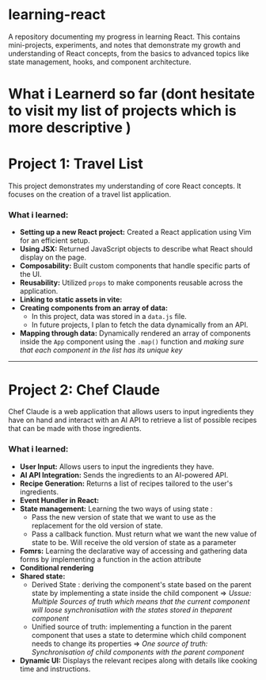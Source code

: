 # learning-react
A repository documenting my progress in learning React. This contains mini-projects, experiments, and notes that demonstrate my growth and understanding of React concepts, from the basics to advanced topics like state management, hooks, and component architecture.
# What i Learnerd so far (dont hesitate to visit my list of projects which is more descriptive )
  # Project 1: Travel List
  
  This project demonstrates my understanding of core React concepts. It focuses on the creation of a travel list application.
  
  ### What i learned:
  - **Setting up a new React project:** Created a React application using Vim for an efficient setup.
  - **Using JSX:** Returned JavaScript objects to describe what React should display on the page.
  - **Composability:** Built custom components that handle specific parts of the UI.
  - **Reusability:** Utilized `props` to make components reusable across the application.
  - **Linking to static assets in vite:**
  - **Creating components from an array of data:**
      - In this project, data was stored in a `data.js` file.
      - In future projects, I plan to fetch the data dynamically from an API.
  - **Mapping through data:** Dynamically rendered an array of components inside the `App` component using the `.map()` function and *making sure that each component in the list has its unique key*
  
  ---
  
  # Project 2: Chef Claude
  
  Chef Claude is a web application that allows users to input ingredients they have on hand and interact with an AI API to retrieve a list of possible recipes that can be made with those ingredients.
  
  ### What i learned:
  - **User Input:** Allows users to input the ingredients they have.
  - **AI API Integration:** Sends the ingredients to an AI-powered API.
  - **Recipe Generation:** Returns a list of recipes tailored to the user's ingredients.
  - **Event Hundler in React:**
  - **State management:** Learning the two ways of using state :
    - Pass the new version of state that we want to use as the replacement for the old version of state.
    - Pass a callback function. Must return what we want the new value of state to be. Will receive the old version of state as a parameter   
  - **Fomrs:** Learning the declarative way of accessing and gathering data forms by implementing a function in the action attribute
  - **Conditional rendering**
  - **Shared state:**
    - Derived State : deriving the component's state  based on the parent state by implementing a state inside the child component => *Ussue: Multiple Sources of truth  which means that the current component will loose synchronisatiion with the states stored in theparent component*
    - Unified source of truth: implementing a function in the parent component that uses a state to determine which child component needs to change its properties => *One source of truth: Synchronisation of child components with the parent component*
  - **Dynamic UI:** Displays the relevant recipes along with details like cooking time and instructions.


  
